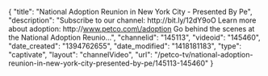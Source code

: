{
    "title": "National Adoption Reunion in New York City - Presented By Pe",
    "description": "Subscribe to our channel: http:\/\/bit.ly\/12dY9oO Learn more about adoption: http:\/\/www.petco.com\/adoption Go behind the scenes at the National Adoption Reunio...",
    "channelid": "145113",
    "videoid": "145460",
    "date_created": "1394762655",
    "date_modified": "1418181183",
    "type": "captivate",
    "layout": "channelVideo",
    "url": "\/petco-tv\/national-adoption-reunion-in-new-york-city-presented-by-pe\/145113-145460"
}